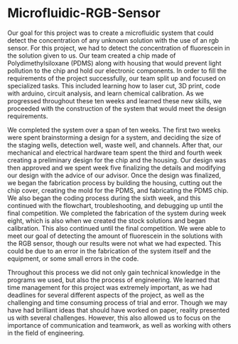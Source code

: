 # Microfluidic-RGB-Sensor
Our goal for this project was to create a microfluidic system that could detect the
concentration of any unknown solution with the use of an rgb sensor. For this project, we had to
detect the concentration of fluorescein in the solution given to us. Our team created a chip made of
Polydimethylsiloxane (PDMS) along with housing that would prevent light pollution to the chip
and hold our electronic components. In order to fill the requirements of the project successfully,
our team split up and focused on specialized tasks. This included learning how to laser cut, 3D
print, code with arduino, circuit analysis, and learn chemical calibration. As we progressed
throughout these ten weeks and learned these new skills, we proceeded with the construction of the
system that would meet the design requirements.

We completed the system over a span of ten weeks. The first two weeks were spent
brainstorming a design for a system, and deciding the size of the staging wells, detection well,
waste well, and channels. After that, our mechanical and electrical hardware team spent the third
and fourth week creating a preliminary design for the chip and the housing. Our design was then
approved and we spent week five finalizing the details and modifying our design with the advice of
our advisor. Once the design was finalized, we began the fabrication process by building the
housing, cutting out the chip cover, creating the mold for the PDMS, and fabricating the PDMS
chip. We also began the coding process during the sixth week, and this continued with the
flowchart, troubleshooting, and debugging up until the final competition. We completed the
fabrication of the system during week eight, which is also when we created the stock solutions and
began calibration. This also continued until the final competition. We were able to meet our goal of
detecting the amount of fluorescein in the solutions with the RGB sensor, though our results were
not what we had expected. This could be due to an error in the fabrication of the system itself and
the equipment, or some small errors in the code.

Throughout this process we did not only gain technical knowledge in the programs we
used, but also the process of engineering. We learned that time management for this project was
extremely important, as we had deadlines for several different aspects of the project, as well as the
challenging and time consuming process of trial and error. Though we may have had brilliant ideas
that should have worked on paper, reality presented us with several challenges. However, this also
allowed us to focus on the importance of communication and teamwork, as well as working with
others in the field of engineering.
